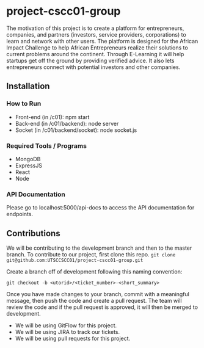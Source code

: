 # project-cscc01-group
The motivation of this project is to create a platform for entrepreneurs, companies, and partners (investors, service providers, corporations) to learn and network with other users. The platform is designed for the African Impact Challenge to help African Entrepreneurs realize their solutions to current problems around the continent. Through E-Learning it will help startups get off the ground by providing verified advice. It also lets entrepreneurs connect with potential investors and other companies.

## Installation 
### How to Run
- Front-end (in /c01): npm start 
- Back-end (in /c01/backend): node server
- Socket (in /c01/backend/socket): node socket.js

### Required Tools / Programs
- MongoDB
- ExpressJS
- React
- Node

###  API Documentation
Please go to localhost:5000/api-docs to access the API documentation for endpoints.

## Contributions
We will be contributing to the development branch and then to the master branch.
To contribute to our project, first clone this repo. ```git clone git@github.com:UTSCCSCC01/project-cscc01-group.git```

Create a branch off of development following this naming convention:

```git checkout -b <utorid>/<ticket_number>-<short_summary>```

Once you have made changes to your branch, commit with a meaningful message, then push the code and create a pull request. The team will review the code and if the pull request is approved, it will then be merged to development.

- We will be using GitFlow for this project.
- We will be using JIRA to track our tickets.
- We will be using pull requests for this project.

